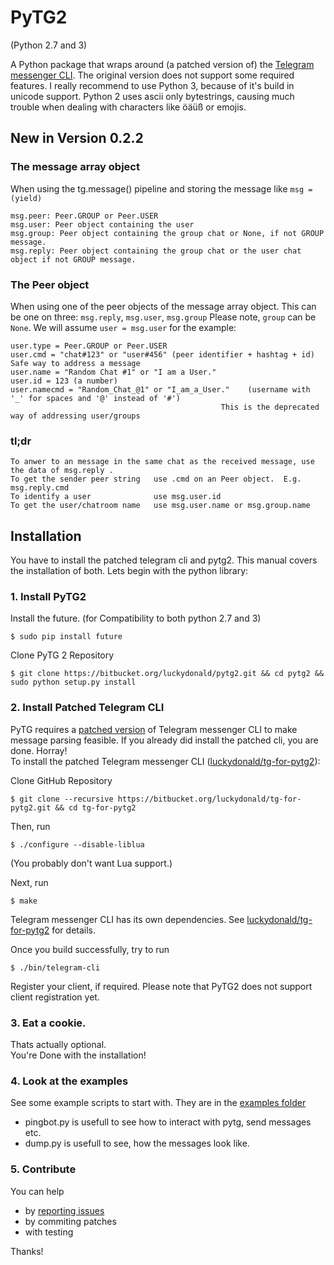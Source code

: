 # **PyTG2** #
(Python 2.7 and 3)

A Python package that wraps around (a patched version of) the  [Telegram messenger CLI](https://github.com/vysheng/tg).
The original version does not support some required features.
I really recommend to use Python 3, because of it's build in unicode support.
Python 2 uses ascii only bytestrings, causing much trouble when dealing with characters like öäüß or emojis.

## **New in Version 0.2.2**

### The message array object ###
When using the tg.message() pipeline and storing the message like ```msg = (yield)```

    msg.peer: Peer.GROUP or Peer.USER
    msg.user: Peer object containing the user
    msg.group: Peer object containing the group chat or None, if not GROUP message.
    msg.reply: Peer object containing the group chat or the user chat object if not GROUP message.


### The Peer object ###
When using one of the peer objects of the message array object. This can be one on three: ```msg.reply```, ```msg.user```, ```msg.group```
Please note, ```group``` can be ```None```.
We will assume ```user = msg.user``` for the example:

    user.type = Peer.GROUP or Peer.USER
    user.cmd = "chat#123" or "user#456" (peer identifier + hashtag + id)   Safe way to address a message
    user.name = "Random Chat #1" or "I am a User."
    user.id = 123 (a number)
    user.namecmd = "Random_Chat_@1" or "I_am_a_User."    (username with '_' for spaces and '@' instead of '#')
                                                   This is the deprecated way of addressing user/groups
   
   

### tl;dr ###

    To anwer to an message in the same chat as the received message, use the data of msg.reply .     
    To get the sender peer string   use .cmd on an Peer object.  E.g. msg.reply.cmd    
    To identify a user              use msg.user.id    
    To get the user/chatroom name   use msg.user.name or msg.group.name    


## **Installation**
You have to install the patched telegram cli and pytg2.
This manual covers the installation of both. Lets begin with the python library: 

### 1. Install PyTG2 ###
 
Install the future. (for Compatibility to both python 2.7 and 3)

    $ sudo pip install future

Clone PyTG 2 Repository

    $ git clone https://bitbucket.org/luckydonald/pytg2.git && cd pytg2 && sudo python setup.py install
 
      
### 2. Install Patched Telegram CLI
PyTG requires a [patched version](https://bitbucket.org/luckydonald/tg-for-pytg2) of Telegram messenger CLI to make message parsing feasible.
 If you already did install the patched cli, you are done. Horray!    
To install the patched Telegram messenger CLI ([luckydonald/tg-for-pytg2](https://bitbucket.org/luckydonald/tg-for-pytg2)):

Clone GitHub Repository

    $ git clone --recursive https://bitbucket.org/luckydonald/tg-for-pytg2.git && cd tg-for-pytg2
        
Then, run

    $ ./configure --disable-liblua

(You probably don't want Lua support.)

Next, run

    $ make

Telegram messenger CLI has its own dependencies. See [luckydonald/tg-for-pytg2](https://bitbucket.org/luckydonald/tg-for-pytg2) for details.

Once you build successfully, try to run

    $ ./bin/telegram-cli

Register your client, if required. Please note that PyTG2 does not support client registration yet.

### 3. Eat a cookie.
Thats actually optional.  
You're Done with the installation!

### 4. Look at the examples
See some example scripts to start with.
They are in the [examples folder](https://bitbucket.org/luckydonald/pytg2/src)    
* pingbot.py is usefull to see how to interact with pytg, send messages etc.     
* dump.py is usefull to see, how the messages look like.  
   
### 5. Contribute
You can help    
* by [reporting issues](https://bitbucket.org/luckydonald/pytg2/issues)    
* by commiting patches    
* with testing    

Thanks!
